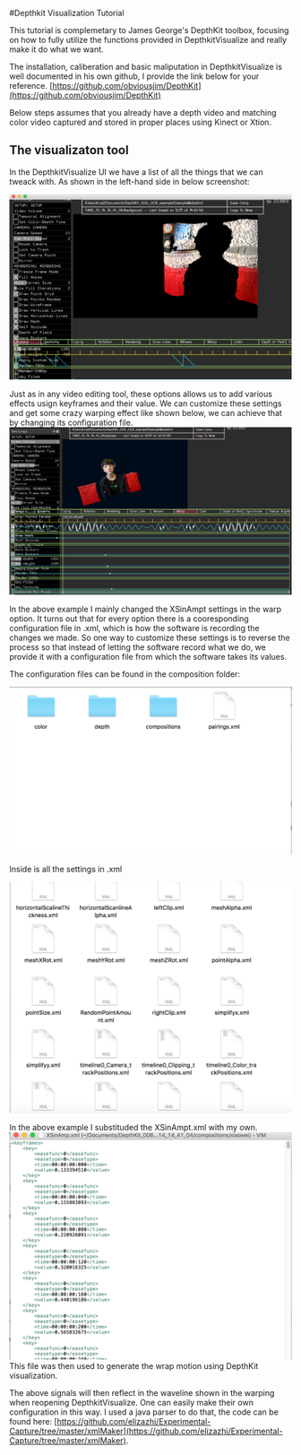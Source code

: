 #Depthkit Visualization Tutorial

This tutorial is complemetary to James George's DepthKit toolbox, focusing on how to fully utilize the functions provided in DepthkitVisualize and really make it do what we want.

The installation, caliberation and basic maliputation in DepthkitVisualize is well documented in his own github, I provide the link below for your reference.
[https://github.com/obviousjim/DepthKit](https://github.com/obviousjim/DepthKit)

Below steps assumes that you already have a depth video and matching color video captured and stored in proper places using Kinect or Xtion.

## The visualizaton tool

In the DepthkitVisualize UI we have a list of all the things that we can tweack with. As shown in the left-hand side in below screenshot:

<img width="972" alt="screen shot 2015-12-11 at 2 43 27 pm" src="assets/9a6a540a-a015-11e5-8fed-dddaf9ab3b17.png">

Just as in any video editing tool, these options allows us to add various effects usign keyframes and their value. We can customize these settings and get some crazy warping effect like shown below, we can achieve that by changing its configuration file.
![](assets/803b391c-75e2-11e5-9776-59c50fcc44d2.png)

In the above example I mainly changed the XSinAmpt settings in the warp option. It turns out that for every option there is a cooresponding configuration file in .xml, which is how the software is recording the changes we made. So one way to customize these settings is to reverse the process so that instead of letting the software record what we do, we provide it with a configuration file from which the software takes its values.

The configuration files can be found in the composition folder:

<img width="619" alt="screen shot 2015-12-11 at 2 38 51 pm" src="assets/15b388bc-a015-11e5-8fa1-d1631c1d64d1.png">

Inside is all the settings in .xml

<img width="602" alt="screen shot 2015-12-11 at 3 03 41 pm" src="assets/6b58926e-a018-11e5-8717-1fd8cb6f46d7.png">

In the above example I substituded the XSinAmpt.xml with my own.
![](assets//b9aaf336-75e2-11e5-844f-55e01ec3f6e1.png)
This file was then used to generate the wrap motion using DepthKit visualization.

The above signals will then reflect in the waveline shown in the warping when reopening DepthkitVisualize. One can easily make their own configuration in this way. I used a java parser to do that, the code can be found here:
[https://github.com/elizazhi/Experimental-Capture/tree/master/xmlMaker](https://github.com/elizazhi/Experimental-Capture/tree/master/xmlMaker).



